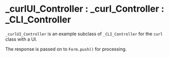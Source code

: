 # _curlUI_Controller : _curl_Controller : _CLI_Controller

`_curlUI_Controller` is an example subclass of `_CLI_Controller` for the `curl` class with a UI. 

The response is passed on to `Form.push()` for processing.